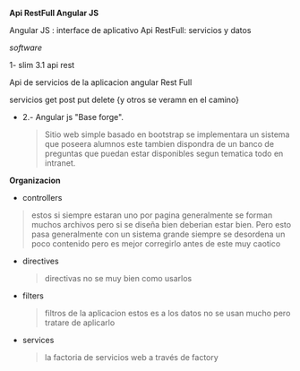 **Api RestFull Angular JS**



Angular JS  : interface de aplicativo
Api RestFull: servicios y datos 


*software*

1-  slim 3.1 api rest 

Api de servicios de la aplicacion angular 
Rest Full 

servicios 
get post put delete 
{y otros se veramn en el camino}




- 2.- Angular js "Base forge".
     > Sitio web simple basado en bootstrap se implementara un sistema que poseera alumnos este 
     > tambien dispondra de un banco de preguntas que puedan estar disponibles segun tematica 
     > todo en intranet.

**Organizacion**
- controllers
 > estos si siempre estaran uno por pagina generalmente se forman muchos archivos pero si 
 > se diseña bien deberian estar bien. Pero esto pasa generalmente con un sistema grande 
 > siempre se desordena un poco contenido pero es mejor corregirlo antes de este muy caotico
- directives
  > directivas no se muy bien como usarlos
- filters
  > filtros de la aplicacion estos es a los datos no se usan mucho pero tratare de aplicarlo
- services  
  > la factoria de servicios web a través de factory











